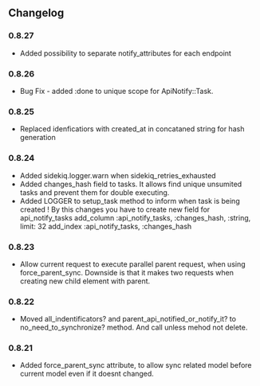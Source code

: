 ## Changelog


### 0.8.27
* Added possibility to separate notify_attributes for each endpoint

### 0.8.26
* Bug Fix - added :done to unique scope for ApiNotify::Task.

### 0.8.25
* Replaced idenficatiors with created_at in concataned string for hash generation

### 0.8.24
* Added sidekiq.logger.warn when sidekiq_retries_exhausted
* Added changes_hash field to tasks. It allows find unique unsumited tasks and prevent them for double executing.
* Added LOGGER to setup_task method to inform when task is being created
! By this changes you have to create new field for api_notify_tasks
    add_column :api_notify_tasks, :changes_hash, :string, limit: 32
    add_index :api_notify_tasks, :changes_hash

### 0.8.23
* Allow current request to execute parallel parent request, when using force_parent_sync. Downside is that it makes two requests when creating new child element with parent.

### 0.8.22
* Moved all_indentificators? and parent_api_notified_or_notify_it? to no_need_to_synchronize? method. And call unless mehod not delete.

### 0.8.21
* Added force_parent_sync attribute, to allow sync related model before current model even if it doesnt changed.

